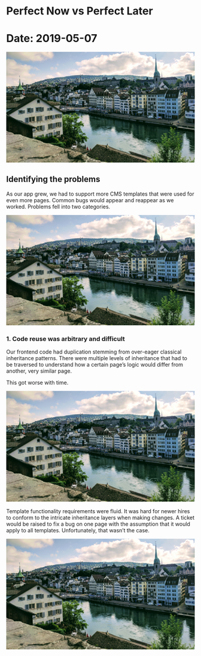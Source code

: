 # Perfect Now vs Perfect Later
# Date: 2019-05-07

![wide: alt text](static/2019-05-07/hero.jpg)

## Identifying the problems
As our app grew, we had to support more CMS templates that were used for even more pages. Common bugs would appear and reappear as we worked. Problems fell into two categories.

![center: alt text](static/2019-05-07/hero.jpg)

### 1. Code reuse was arbitrary and difficult
Our frontend code had duplication stemming from over-eager classical inheritance patterns. There were multiple levels of inheritance that had to be traversed to understand how a certain page’s logic would differ from another, very similar page.

This got worse with time.

![left: alt text](static/2019-05-07/hero.jpg)

Template functionality requirements were fluid. It was hard for newer hires to conform to the intricate inheritance layers when making changes. A ticket would be raised to fix a bug on one page with the assumption that it would apply to all templates. Unfortunately, that wasn’t the case.

![right: alt text](static/2019-05-07/hero.jpg)
